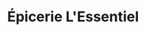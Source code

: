 ---
title: "Épicerie L'Essentiel"
url: /les-iles-de-la-madeleine/epicerie-lessentiel/
shop: supermarket
---
